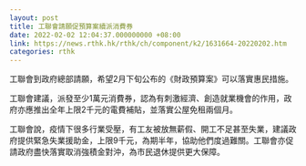 ```yaml
---
layout: post
title: 工聯會請願促預算案續派消費券
date: 2022-02-02 12:04:37.000000000 +08:00
link: https://news.rthk.hk/rthk/ch/component/k2/1631664-20220202.htm
categories: rthk
---
```


工聯會到政府總部請願，希望2月下旬公布的《財政預算案》可以落實惠民措施。

工聯會建議，派發至少1萬元消費券，認為有刺激經濟、創造就業機會的作用，政府亦應推出全年上限2千元的電費補貼，並落實公屋免租兩個月。

工聯會說，疫情下很多行業受壓，有工友被放無薪假、開工不足甚至失業，建議政府提供緊急失業援助金，上限9千元，為期半年，協助他們度過難關。工聯會亦促請政府盡快落實取消強積金對沖，為市民退休提供更大保障。
